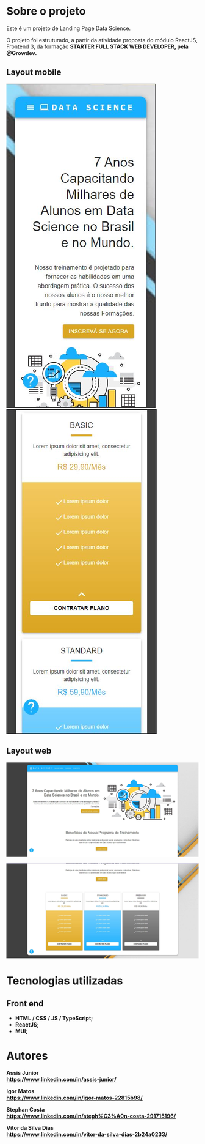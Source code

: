 # Sobre o projeto

Este é um projeto de Landing Page Data Science. 

O projeto foi estruturado, a partir da atividade proposta do módulo ReactJS, Frontend 3, da formação <strong>STARTER FULL STACK WEB DEVELOPER<strong>, pela @Growdev.
## Layout mobile

![Mobile 1](https://github.com/46Stephan/landing_pages_data_science-master/blob/master/src/img/img3.JPG) ![Mobile 2](https://github.com/46Stephan/landing_pages_data_science-master/blob/master/src/img/img4.JPG)

## Layout web
![Web 1](https://github.com/46Stephan/landing_pages_data_science-master/blob/master/src/img/img1.JPG)

![Web 2](https://github.com/46Stephan/landing_pages_data_science-master/blob/master/src/img/img2.JPG)

# Tecnologias utilizadas

## Front end
- HTML / CSS / JS / TypeScript;
- ReactJS;
- MUI;

# Autores

Assis Junior <br>
https://www.linkedin.com/in/assis-junior/

Igor Matos <br>
https://www.linkedin.com/in/igor-matos-22815b98/

Stephan Costa <br>
https://www.linkedin.com/in/steph%C3%A0n-costa-291715196/

Vitor da Silva Dias <br>
https://www.linkedin.com/in/vitor-da-silva-dias-2b24a0233/
